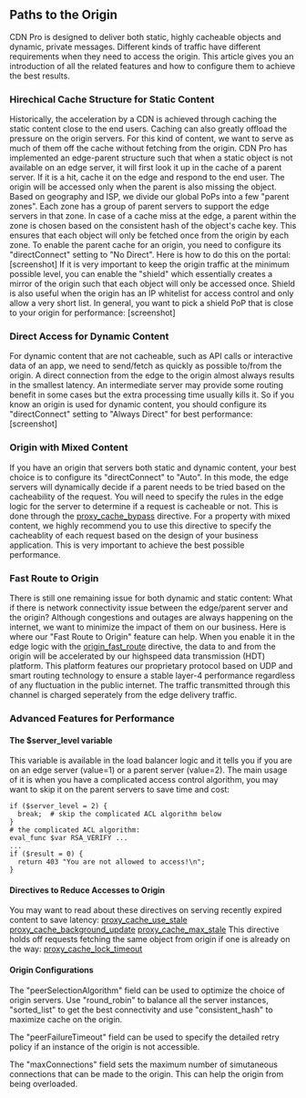 ## Paths to the Origin

CDN Pro is designed to deliver both static, highly cacheable objects and dynamic, private messages.
Different kinds of traffic have different requirements when they need to access the origin.
This article gives you an introduction of all the related features and how to configure them to achieve the best results.

### Hirechical Cache Structure for Static Content

Historically, the acceleration by a CDN is achieved through caching the static content close to the end users.
Caching can also greatly offload the pressure on the origin servers. For this kind of content, we want to serve as much of them
off the cache without fetching from the origin.
CDN Pro has implemented an edge-parent structure such that when a static object is
not available on an edge server, it will first look it up in the cache of a parent server.
If it is a hit, cache it on the edge and respond to the end user.
The origin will be accessed only when the parent is also missing the object.
Based on geography and ISP, we divide our global PoPs into a few "parent zones".
Each zone has a group of parent servers to support the edge servers in that zone.
In case of a cache miss at the edge, a parent within the zone is chosen based on the consistent hash of the object's cache key.
This ensures that each object will only be fetched once from the origin by each zone.
To enable the parent cache for an origin, you need to configure its "directConnect" setting to "No Direct".
Here is how to do this on the portal:
[screenshot]
If it is very important to keep the origin traffic at the minimum possible level, you can enable the "shield" which essentially
creates a mirror of the origin such that each object will only be accessed once. Shield is also useful when the origin has an IP
whitelist for access control and only allow a very short list.
In general, you want to pick a shield PoP that is close to your origin for performance:
[screenshot]

### Direct Access for Dynamic Content

For dynamic content that are not cacheable, such as API calls or interactive data of an app, we need to send/fetch as quickly as possible to/from the origin.
A direct connection from the edge to the origin almost always results in the smallest latency.
An intermediate server may provide some routing benefit in some cases but the extra processing time usually kills it.
So if you know an origin is used for dynamic content, you should configure its "directConnect" setting to "Always Direct" for best performance:
[screenshot]

### Origin with Mixed Content

If you have an origin that servers both static and dynamic content, your best choice is to configure its "directConnect" to "Auto".
In this mode, the edge servers will dynamically decide if a parent needs to be tried based on the cacheability of the request.
You will need to specify the rules in the edge logic for the server to determine if a request is cacheable or not.
This is done through the [proxy_cache_bypass]() directive.
For a property with mixed content, we highly recommend you to use this directive to specify the cacheablity of each request 
based on the design of your business application. This is very important to achieve the best possible performance.

### Fast Route to Origin

There is still one remaining issue for both dynamic and static content: What if there is network connectivity issue between the edge/parent server and the origin?
Although congestions and outages are always happening on the internet, we want to minimize the impact of them on our business. Here is where our "Fast Route to Origin"
feature can help. When you enable it in the edge logic with the [origin_fast_route]() directive, the data to and from the origin will be 
accelerated by our highspeed data transmission (HDT) platform. This platform features our proprietary protocol based on UDP and smart routing technology to ensure
a stable layer-4 performance regardless of any fluctuation in the public internet. The traffic transmitted through this channel is charged seperately from the edge delivery traffic.

### Advanced Features for Performance
#### The $server_level variable
This variable is available in the load balancer logic and it tells you if you are on an edge server (value=1) or a parent server (value=2).
The main usage of it is when you have a complicated access control algorithm, you may want to skip it on the parent servers to save time and cost:
```nginx
if ($server_level = 2) {
  break;  # skip the complicated ACL algorithm below
}
# the complicated ACL algorithm:
eval_func $var RSA_VERIFY ...
...
if ($result = 0) {
  return 403 "You are not allowed to access!\n";
}
```
#### Directives to Reduce Accesses to Origin
You may want to read about these directives on serving recently expired content to save latency:
[proxy_cache_use_stale]()
[proxy_cache_background_update]()
[proxy_cache_max_stale]()
This directive holds off requests fetching the same object from origin if one is already on the way:
[proxy_cache_lock_timeout]()

#### Origin Configurations
The "peerSelectionAlgorithm" field can be used to optimize the choice of origin servers. Use "round_robin" to balance all the server instances,
"sorted_list" to get the best connectivity and use "consistent_hash" to maximize cache on the origin.

The "peerFailureTimeout" field can be used to specify the detailed retry policy if an instance of the origin is not accessible.

The "maxConnections" field sets the maximum number of simutaneous connections that can be made to the origin. This can help the origin from being overloaded.
